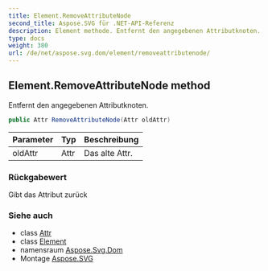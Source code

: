 ```yaml
---
title: Element.RemoveAttributeNode
second_title: Aspose.SVG für .NET-API-Referenz
description: Element methode. Entfernt den angegebenen Attributknoten.
type: docs
weight: 380
url: /de/net/aspose.svg.dom/element/removeattributenode/
---
```

## Element.RemoveAttributeNode method

Entfernt den angegebenen Attributknoten.

```csharp
public Attr RemoveAttributeNode(Attr oldAttr)
```

| Parameter | Typ | Beschreibung |
| --- | --- | --- |
| oldAttr | Attr | Das alte Attr. |

### Rückgabewert

Gibt das Attribut zurück

### Siehe auch

* class [Attr](../../attr/)
* class [Element](../)
* namensraum [Aspose.Svg.Dom](../../element/)
* Montage [Aspose.SVG](../../../)


